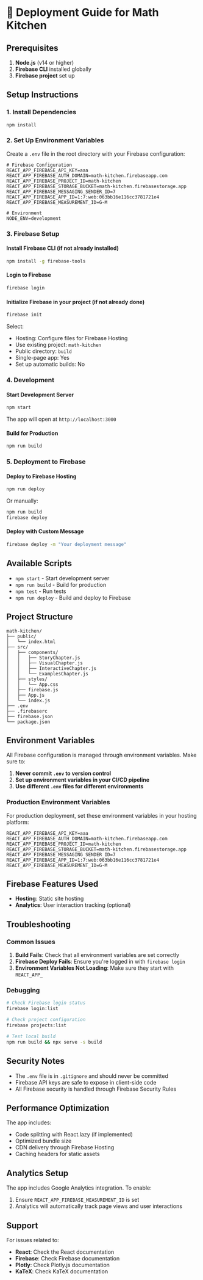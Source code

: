 # 🚀 Deployment Guide for Math Kitchen

## Prerequisites

1. **Node.js** (v14 or higher)
2. **Firebase CLI** installed globally
3. **Firebase project** set up

## Setup Instructions

### 1. Install Dependencies

```bash
npm install
```

### 2. Set Up Environment Variables

Create a `.env` file in the root directory with your Firebase configuration:

```env
# Firebase Configuration
REACT_APP_FIREBASE_API_KEY=aaa
REACT_APP_FIREBASE_AUTH_DOMAIN=math-kitchen.firebaseapp.com
REACT_APP_FIREBASE_PROJECT_ID=math-kitchen
REACT_APP_FIREBASE_STORAGE_BUCKET=math-kitchen.firebasestorage.app
REACT_APP_FIREBASE_MESSAGING_SENDER_ID=7
REACT_APP_FIREBASE_APP_ID=1:7:web:063bb16e116cc3781721e4
REACT_APP_FIREBASE_MEASUREMENT_ID=G-M

# Environment
NODE_ENV=development
```

### 3. Firebase Setup

#### Install Firebase CLI (if not already installed)
```bash
npm install -g firebase-tools
```

#### Login to Firebase
```bash
firebase login
```

#### Initialize Firebase in your project (if not already done)
```bash
firebase init
```

Select:
- Hosting: Configure files for Firebase Hosting
- Use existing project: `math-kitchen`
- Public directory: `build`
- Single-page app: Yes
- Set up automatic builds: No

### 4. Development

#### Start Development Server
```bash
npm start
```

The app will open at `http://localhost:3000`

#### Build for Production
```bash
npm run build
```

### 5. Deployment to Firebase

#### Deploy to Firebase Hosting
```bash
npm run deploy
```

Or manually:
```bash
npm run build
firebase deploy
```

#### Deploy with Custom Message
```bash
firebase deploy -m "Your deployment message"
```

## Available Scripts

- `npm start` - Start development server
- `npm run build` - Build for production
- `npm test` - Run tests
- `npm run deploy` - Build and deploy to Firebase

## Project Structure

```
math-kitchen/
├── public/
│   └── index.html
├── src/
│   ├── components/
│   │   ├── StoryChapter.js
│   │   ├── VisualChapter.js
│   │   ├── InteractiveChapter.js
│   │   └── ExamplesChapter.js
│   ├── styles/
│   │   └── App.css
│   ├── firebase.js
│   ├── App.js
│   └── index.js
├── .env
├── .firebaserc
├── firebase.json
└── package.json
```

## Environment Variables

All Firebase configuration is managed through environment variables. Make sure to:

1. **Never commit `.env` to version control**
2. **Set up environment variables in your CI/CD pipeline**
3. **Use different `.env` files for different environments**

### Production Environment Variables

For production deployment, set these environment variables in your hosting platform:

```
REACT_APP_FIREBASE_API_KEY=aaa
REACT_APP_FIREBASE_AUTH_DOMAIN=math-kitchen.firebaseapp.com
REACT_APP_FIREBASE_PROJECT_ID=math-kitchen
REACT_APP_FIREBASE_STORAGE_BUCKET=math-kitchen.firebasestorage.app
REACT_APP_FIREBASE_MESSAGING_SENDER_ID=7
REACT_APP_FIREBASE_APP_ID=1:7:web:063bb16e116cc3781721e4
REACT_APP_FIREBASE_MEASUREMENT_ID=G-M
```

## Firebase Features Used

- **Hosting**: Static site hosting
- **Analytics**: User interaction tracking (optional)

## Troubleshooting

### Common Issues

1. **Build Fails**: Check that all environment variables are set correctly
2. **Firebase Deploy Fails**: Ensure you're logged in with `firebase login`
3. **Environment Variables Not Loading**: Make sure they start with `REACT_APP_`

### Debugging

```bash
# Check Firebase login status
firebase login:list

# Check project configuration
firebase projects:list

# Test local build
npm run build && npx serve -s build
```

## Security Notes

- The `.env` file is in `.gitignore` and should never be committed
- Firebase API keys are safe to expose in client-side code
- All Firebase security is handled through Firebase Security Rules

## Performance Optimization

The app includes:
- Code splitting with React.lazy (if implemented)
- Optimized bundle size
- CDN delivery through Firebase Hosting
- Caching headers for static assets

## Analytics Setup

The app includes Google Analytics integration. To enable:

1. Ensure `REACT_APP_FIREBASE_MEASUREMENT_ID` is set
2. Analytics will automatically track page views and user interactions

## Support

For issues related to:
- **React**: Check the React documentation
- **Firebase**: Check Firebase documentation
- **Plotly**: Check Plotly.js documentation
- **KaTeX**: Check KaTeX documentation 